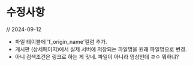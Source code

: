 # 수정사항
// 2024-09-12
- 파일 테이블에 'f_origin_name'컬럼 추가.
- 게시판 (상세페이지)에서 실제 서버에 저장되는 파일명을 원래 파일명으로 변경. 
- 아니 검색조건은 링크로 하는 게 맞네. 파일이 아니라 영상인데 ㄹㅇ 뭐하냐? 
